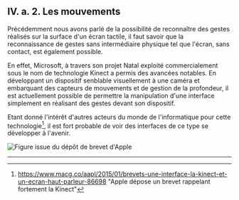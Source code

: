 ## IV. a. 2. Les mouvements 

Précédemment nous avons parlé de la possibilité de reconnaître des gestes réalisés sur la surface d'un écran tactile, il faut savoir que la reconnaissance de gestes sans intermédiaire physique tel que l'écran, sans contact, est également possible.

En effet, Microsoft, à travers son projet Natal exploité commercialement sous le nom de technologie Kinect a permis des avancées notables. En développant un dispositif senblable visuellement à une caméra et embarquant des capteurs de mouvements et de gestion de la profondeur, il est actuellement possible de permettre la manipulation d'une interface simplement en réalisant des gestes devant son dispositif.  

Etant donné l'intérêt d'autres acteurs du monde de l'informatique pour cette technologie[^1], il est fort probable de voir des interfaces de ce type se développer à l'avenir.

![Figure issue du dépôt de brevet d'Apple](http://img.macg.co/2015/1/macgpic-1421160430-249025453453354-sc-op.jpg)

----

[^1]: https://www.macg.co/aapl/2015/01/brevets-une-interface-la-kinect-et-un-ecran-haut-parleur-86698 "Apple dépose un brevet rappelant fortement la Kinect" 